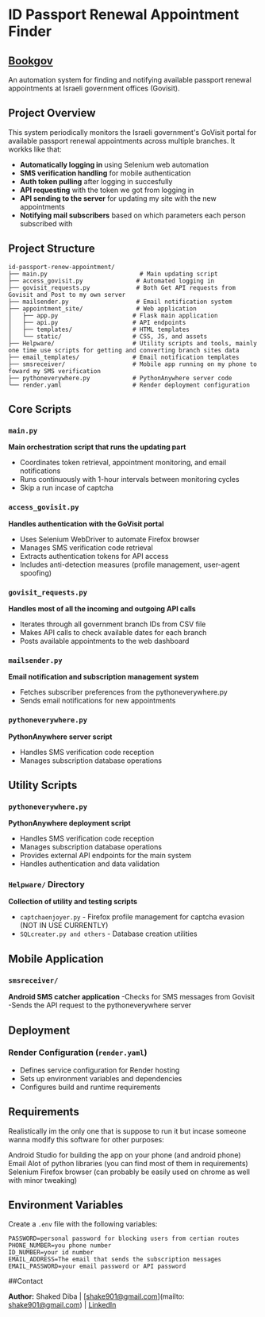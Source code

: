 # ID Passport Renewal Appointment Finder

## [Bookgov](https://Bookgov.onrender.com/)

An automation system for finding and notifying available passport renewal appointments at Israeli government offices (Govisit). 

## Project Overview

This system periodically monitors the Israeli government's GoVisit portal for available passport renewal appointments across multiple branches. It workks like that:

- **Automatically logging in** using Selenium web automation
- **SMS verification handling** for mobile authentication
- **Auth token pulling** after logging in succesfully
- **API requesting** with the token we got from logging in
- **API sending to the server** for updating my site with the new appointments
- **Notifying mail subscribers** based on which parameters each person subscribed with

## Project Structure

```
id-passport-renew-appointment/
├── main.py                          # Main updating script
├── access_govisit.py               # Automated logging in
├── govisit_requests.py             # Both Get API requests from Govisit and Post to my own server
├── mailsender.py                   # Email notification system
├── appointment_site/               # Web application
│   ├── app.py                     # Flask main application
│   ├── api.py                     # API endpoints
│   ├── templates/                 # HTML templates
│   └── static/                    # CSS, JS, and assets
├── Helpware/                      # Utility scripts and tools, mainly one time use scripts for getting and converting branch sites data
├── email_templates/               # Email notification templates
├── smsreceiver/                   # Mobile app running on my phone to foward my SMS verification
├── pythoneverywhere.py            # PythonAnywhere server code
└── render.yaml                    # Render deployment configuration
```

## Core Scripts

### `main.py`
**Main orchestration script that runs the updating part**
- Coordinates token retrieval, appointment monitoring, and email notifications
- Runs continuously with 1-hour intervals between monitoring cycles
- Skip a run incase of captcha

### `access_govisit.py`
**Handles authentication with the GoVisit portal**
- Uses Selenium WebDriver to automate Firefox browser
- Manages SMS verification code retrieval
- Extracts authentication tokens for API access
- Includes anti-detection measures (profile management, user-agent spoofing)

### `govisit_requests.py`
**Handles most of all the incoming and outgoing API calls**
- Iterates through all government branch IDs from CSV file
- Makes API calls to check available dates for each branch
- Posts available appointments to the web dashboard

### `mailsender.py`
**Email notification and subscription management system**
- Fetches subscriber preferences from the pythoneverywhere.py
- Sends email notifications for new appointments

### `pythoneverywhere.py`
**PythonAnywhere server script**
- Handles SMS verification code reception
- Manages subscription database operations


## Utility Scripts



### `pythoneverywhere.py`
**PythonAnywhere deployment script**
- Handles SMS verification code reception
- Manages subscription database operations
- Provides external API endpoints for the main system
- Handles authentication and data validation

### `Helpware/` Directory
**Collection of utility and testing scripts**
- `captchaenjoyer.py` - Firefox profile management for captcha evasion (NOT IN USE CURRENTLY)
- `SQLcreater.py and others` - Database creation utilities

## Mobile Application

### `smsreceiver/`
**Android SMS catcher application**
-Checks for SMS messages from Govisit
-Sends the API request to the pythoneverywhere server

## Deployment

### Render Configuration (`render.yaml`)
- Defines service configuration for Render hosting
- Sets up environment variables and dependencies
- Configures build and runtime requirements

## Requirements

Realistically im the only one that is suppose to run it but incase someone wanna modify this software for other purposes:

Android Studio for building the app on your phone (and android phone)
Email
Alot of python libraries (you can find most of them in requirements)
Selenium
Firefox browser (can probably be easily used on chrome as well with minor tweaking) 

## Environment Variables

Create a `.env` file with the following variables:
```env
PASSWORD=personal password for blocking users from certian routes
PHONE_NUMBER=you phone number
ID_NUMBER=your id number
EMAIL_ADDRESS=The email that sends the subscription messages
EMAIL_PASSWORD=your email password or API password 
``` 

##Contact

**Author:** Shaked Diba | [shake901@gmail.com](mailto: shake901@gmail.com) | [LinkedIn](https://www.linkedin.com/in/shaked-diba-8a843b2a3/)


 
